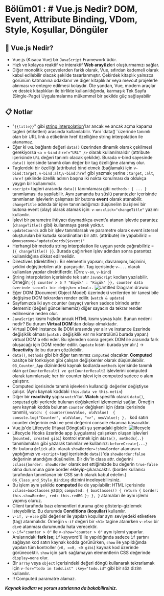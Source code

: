 ﻿# Bölüm01 : # Vue.js Nedir? DOM, Event, Attribute Binding, VDom, Style, Koşullar, Döngüler

## :pushpin: Vue.js Nedir?
- Vue.js (Kısaca Vue) bir `JavaScript` Framework'üdür.
- Hızlı ve kolayca reaktif ve interaktif **Web arayüz**leri oluşturmamızı sağlar.
- Diğer monolitik çerçevelerden farklı olarak, Vue, sıfırdan kademeli olarak kabul edilebilir olacak şekilde tasarlanmıştır. Çekirdek kitaplık yalnızca görünüm katmanına odaklanır ve diğer kitaplıklar veya mevcut projelerle alınması ve entegre edilmesi kolaydır. Öte yandan, Vue, modern araçlar ve destek kitaplıkları ile birlikte kullanıldığında, karmaşık Tek Sayfa (Single-Page) Uygulamalarına mükemmel bir şekilde güç sağlayabilir
## :clipboard: Notlar 
- "`{{title}}`" gibi [string interpolation](https://en.wikipedia.org/wiki/String_interpolation)'lar ancak ve ancak açma kapama tagleri (etiketleri) arasında kullanılabilir. Yani `data()``üzerinde tanımlı olan bir URL link a etiketinin href özelliğine string interpolation ile atanamaz.
- Eğer ki `URL` bağlantı değeri `data()` üzerinden dinamik olarak çekilmesi gerekiyorsa `<a v-bind:href="URL" />` olarak kullanılmalıdır (attribute içerisinde `URL` değeri tanımlı olacak şekilde). Burada v-bind sayesinde `data()` içerisinde tanımlı olan değer bir tag özelliğine atanmış olur.
- Taglerdeki bir özelliği (attribute) bind etmek (bağlamak) için `v-bind:target`, `v-bind:alt`,`v-bind:href` gibi yazmak yerine `:target`, `:alt`, `:href` şeklinde özellik adının başına iki nokta konulması da oldukça yaygın bir kullanımdır.
- `<script>` tagleri arasında `data()` tanımlaması gibi `methods: { ... }` tanımlaması da yapılabilir. Aynı zamanda bu süslü parantezler içerisinde tanımlanan işlevlerin çalışması bir butona **event** olarak atanabilir. `changeTitle` adında bir işlev tanımladığımızı düşünelim bu işlevi bir butona event (olay) olarak atamak için: `v-on:click="changeTitle"` yazımı kullanılır.
- İşlevi bir parametre ihtiyacı duymadıkça event'a atanan işlevde parantez (`changeTitle()` gibi) kullanmaya gerek yoktur.
- `updateCoords` adlı bir işlev tanımlarsak ve parametre olarak event istersel oluşturulan bir kutuda koordinatları bir attr. (attribute) ile yapabiliriz = `@mousemove="updateCoords($event)"`
- Herhangi bir metodu string interpolation ile uygun yerde çağırabiliriz = `{{ changeTitle() }}`. Burada çağırırken işlev adından sonra parantez kullanıldığına dikkat edilmelidir.
- Directives (direktifler) : Bir elementin yapısını, davranışını, biçimini, şeklini değiştirebilen attr. parçasıdır. Tag içerisinde `v-...` olarak kullanılan yapılar direktiflerdir. (Örn: `v-on`, `v-bind`)
- String interpolation içerisinde tek satır `JavaScript` kodları yazılabilir. Örneğin; `{{ counter > 5 ? "Büyük" : "Küçük" }}, counter data üzerinde tanımlı bir değişken olmalı.`
 ![Untitled Diagram drawio](https://user-images.githubusercontent.com/54971670/147419911-ddec0252-2cf4-4912-b886-a2e4b22562b2.png)
- Eğer DOM (Document Object Model) üzerindeki verilerden bir tanesi bile değişirse DOM tekrardan render edilir. (`watch & update`)
- Sayfamızda iki ayrı counter (sayaç) varken sadece birinde arttır dememiz (değeri güncellememiz) diğer sayacın da tekrar render edilmesine neden olur.
- `JavaScript`  kısmı hızlıdır ancak HTML kısmı yavaş kalır. Bunun nedeni nedir? Bu durum **Virtual DOM**'dan dolayı olmaktadır.
- Virtual DOM: Instance ile DOM arasında yer alır ve instance üzerinde değişiklik olması (`watch:` değişiklik var mı kontrolünü burada yapar.) virtual DOM'a etki eder. Bu işlemden sonra gerçek DOM ile arasında fark oluşacağı için DOM render edilir. (`update` kısmı burada yer alır.) -> **Reactivity** ile bu durum çözülebilir.
- `data()`, `methods` gibi bir diğer tanımımız `computed` olacaktır. **Computed** basitçe bir fonksiyon gibi çalışan değişkenler olarak düşünülebilir. `03_Counter_App` dizinindeki kaynak kodlarda `methods` içerisinde tanımlı olan `getCounterResult1 ve getCounterResult2` işlevlerini computed olarak tanımlarsak; her bir counter işlevi için computed sadece o alanı çalıştırır.
- Computed içerisinde tanımlı işlevlerin kullandığı değerler değiştiyse çalışır. (Aynı kaynak koddaki `this.data ve this.metin`)
- Diğer bir **reactivity** yapısı `watch`'tur. **Watch** spesifik olarak `data()`, `computed` gibi yerlerde bulunan değişkenleri izlememizi sağlar. Örneğin aynı kaynak kodda bulunan `counter` değişkeni için (data içerisinde tanımlı), 
`watch: {
counter(newValue, oldValue) 
{
console.log("Counter", oldValue, "=>", newValue);
},
` kod satırı counter değerinin eski ve yeni değerini console ekranına basacaktır.
- Vue.js'de Lifecycle (Hayat Döngüsü) şu şemadaki gibidir:
![lifecycle](https://user-images.githubusercontent.com/54971670/147420247-180dc466-6c28-48a1-9ff3-0281315304dc.png)
- Lifecycle Hooks üzerinde app (uygulama) çalışırken oluşan işlevleri (`mounted, created gibi`) kontrol etmek için `ddata(), methods{..}` tanımlamaları gibi yazarak tanımlar ve kullanırız: `beforeCreate{...}`
- Bir butona `@click` attr. olarak `showBorder=!showBorder` atamasını yaptığımızı ve `<script>` tagi içerisinde `data()`'da `showBorder:false` değerinin atandığını düşünelim. Bir div'in class attr. değerini `:class{border: showBorder` olarak set ettiğimizde bu değerin `true-false` olma durumuna göre border ekleyip-çıkaracaktır. (border kullanıcı tarafından tanımlanan bir CSS sınıfı olarak kabul edelim.) `06_Class_and_Style_Binding` dizinini inceleyebilirsiniz.
- Bu işlem aynı şekilde **computed** ile de yapılabilir: HTML içerisinde `:class=boxClasses` yapıp;
`computed: {
boxClasses() {
return { border: this.showBorder, red: this.redBG };
},
}` atamaları ile aynı işlemi yapmış oluruz.
- Client tarafında bazı elementleri duruma göre gösterip-gizlemek isteyebiliriz. Bu durumda **Conditions (koşullar)** kullanılır.
- `v-if, v-else` gibi değerler ile yapılan koşullar aynı seviyedeki etiketlere (tag) atanmalıdır. Örneğin `v-if` değeri bir `<h1>` tagine atanırken `v-else` bir `div`e atanması durumunda hata verecektir.
- `v-if="counter > 0"` ile `v-show="counter > 0"` aynı işlemi yaparlar. Aralarındaki **fark ise**; `if` keyword'ü ile yapıldığında sadece `ìf` şartını sağlayan kod satırı kaynak kodda görünürken, `show` ile yapıldığında yapılan tüm kontroller (`>0, ==0, <0 gibi`) kaynak kod üzerinde görünecektir. `show` için şartı sağlamayan elementlerin CSS değerinde `display=none` olur.
- Bir `array` veya `object` içerisindeki değeri döngü kullanarak tekrarlamak için `v-for="todo in todoList" :key="todo.id"` gibi bir söz dizim kullanılır.
- !! Computed paramatre alamaz.

***Kaynak kodları ve yorum satırlarına da bakabilirsiniz.***

